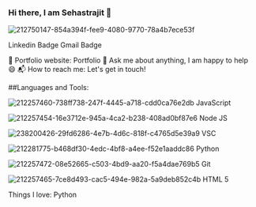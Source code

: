 ### Hi there, I am Sehastrajit 👋

![212750147-854a394f-fee9-4080-9770-78a4b7ece53f](https://github.com/Sehastrajit/Sehastrajit/assets/86580761/7538c33c-4bd4-47c1-9796-ac5b184bd750)


Linkedin Badge Gmail Badge

🎯 Portfolio website: Portfolio
💬 Ask me about anything, I am happy to help 😄
📬 How to reach me: Let's get in touch!

##Languages and Tools:

![212257460-738ff738-247f-4445-a718-cdd0ca76e2db](https://github.com/Sehastrajit/Sehastrajit/assets/86580761/386d7a0b-95b0-4467-ad56-7c7bd55e380b)
JavaScript

![212257454-16e3712e-945a-4ca2-b238-408ad0bf87e6](https://github.com/Sehastrajit/Sehastrajit/assets/86580761/7ce3bb76-d86a-4904-955c-ef7653c94599)
Node JS

![238200426-29fd6286-4e7b-4d6c-818f-c4765d5e39a9](https://github.com/Sehastrajit/Sehastrajit/assets/86580761/218d037e-3d5e-4f04-a4ba-d14a184d6452)
VSC

![212281775-b468df30-4edc-4bf8-a4ee-f52e1aaddc86](https://github.com/Sehastrajit/Sehastrajit/assets/86580761/35f881b7-7100-439e-b82a-1713016d6243)
Python

![212257472-08e52665-c503-4bd9-aa20-f5a4dae769b5](https://github.com/Sehastrajit/Sehastrajit/assets/86580761/0765fa0a-a6e9-470a-9a27-bb4f98bac6d9)
Git

![212257465-7ce8d493-cac5-494e-982a-5a9deb852c4b](https://github.com/Sehastrajit/Sehastrajit/assets/86580761/525ecb34-26b0-4fd1-a474-344486943dbd)
HTML 5


Things I love:
Python 


